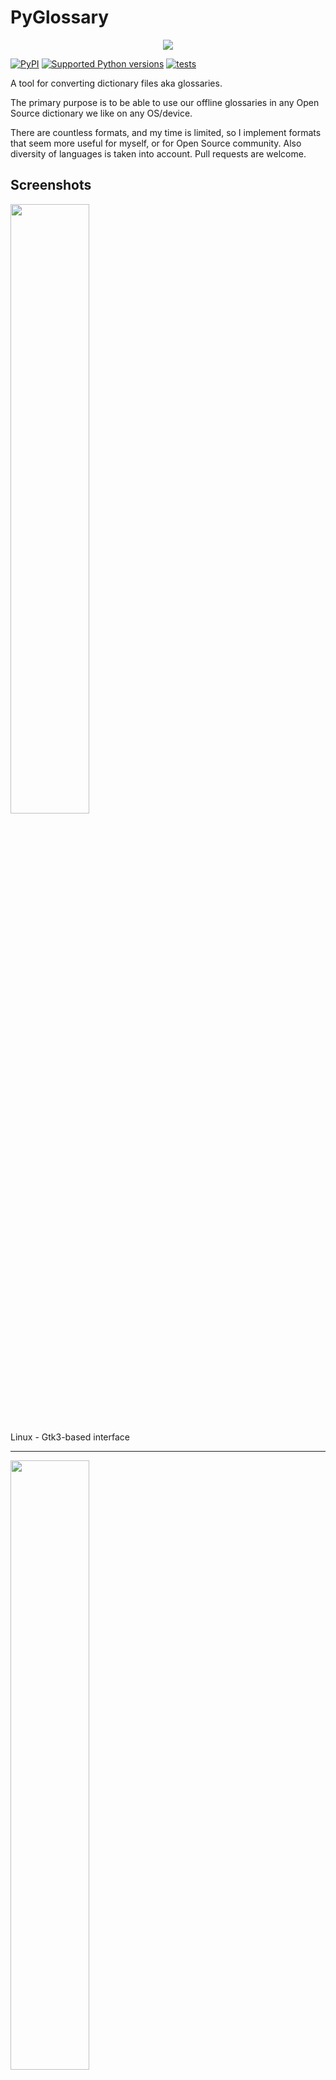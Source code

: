 # PyGlossary

<p align="center">
	<img src="https://raw.githubusercontent.com/ilius/pyglossary/refs/heads/master/res/pyglossary-256x256.png"></img>
</p>

[![PyPI](https://img.shields.io/pypi/v/pyglossary.svg)](https://pypi.org/project/pyglossary/)
[![Supported Python versions](https://img.shields.io/pypi/pyversions/pyglossary)](https://pypi.org/project/pyglossary/)
[![tests](https://github.com/ilius/pyglossary/actions/workflows/test.yml/badge.svg?branch=master)](https://github.com/ilius/pyglossary/actions/workflows/test.yml?query=branch%3Amaster)

A tool for converting dictionary files aka glossaries.

The primary purpose is to be able to use our offline glossaries in any Open
Source dictionary we like on any OS/device.

There are countless formats, and my time is limited, so I implement formats that
seem more useful for myself, or for Open Source community. Also diversity of
languages is taken into account. Pull requests are welcome.

## Screenshots

<img src="https://raw.githubusercontent.com/wiki/ilius/pyglossary/screenshots/44-gtk-txt-stardict-aryanpur-dark.png" width="50%" height="50%"/>

Linux - Gtk3-based interface

______________________________________________________________________

<img src="https://raw.githubusercontent.com/wiki/ilius/pyglossary/screenshots/40b-tk-bgl-epub-es-en-2.png" width="50%" height="50%"/>

Windows - Tkinter-based interface

______________________________________________________________________

<img src="https://raw.githubusercontent.com/wiki/ilius/pyglossary/screenshots/32-cmd-freedict-mids-de-ru.png" width="50%" height="50%"/>

Linux - command-line interface

______________________________________________________________________

<img src="https://raw.githubusercontent.com/wiki/ilius/pyglossary/screenshots/40-cmdi-termux-zim-slob-en-med.jpg" width="50%" height="50%"/>

Android Termux - interactive command-line interface

______________________________________________________________________

<img src="https://raw.githubusercontent.com/wiki/ilius/pyglossary/screenshots/50-web-wiktextract-ifo-ar.png" width="50%" height="50%"/>

Web interface

## Supported formats

| Format                                                  |     |    Extension    | Read | Write |
| ------------------------------------------------------- | :-: | :-------------: | :--: | :---: |
| [Aard 2 (slob)](./doc/p/aard2_slob.md)                  | 🔢  |      .slob      | ✅ | ✅ |
| [AppleDict Binary](./doc/p/appledict_bin.md)            | 📁  |   .dictionary   | ✅ | ❌ |
| [AppleDict Source](./doc/p/appledict.md)                | 📁  |                 |    | ✅ |
| [Babylon BGL](./doc/p/babylon_bgl.md)                   | 🔢  |      .bgl       | ✅ | ❌ |
| [CSV](./doc/p/csv.md)                                   | 📝  |      .csv       | ✅ | ✅ |
| [DICT.org / Dictd server](./doc/p/dict_org.md)          | 📁  |    (📝.index)   | ✅ | ✅ |
| [DICT.org / dictfmt source](./doc/p/dict_org_source.md) | 📝  |     (.dtxt)     |    | ✅ |
| [dictunformat output file](./doc/p/dictunformat.md)     | 📝  | (.dictunformat) | ✅ |    |
| [DictionaryForMIDs](./doc/p/dicformids.md)              | 📁  |    (📁.mids)    | ✅ | ✅ |
| [DIKT JSON](./doc/p/dikt_json.md)                       | 📝  |     (.json)     |    | ✅ |
| [EPUB-2 E-Book](./doc/p/epub2.md)                       | 📦  |      .epub      | ❌ | ✅ |
| [FreeDict](./doc/p/freedict.md)                         | 📝  |      .tei       | ✅ | ❌ |
| [Gettext Source](./doc/p/gettext_po.md)                 | 📝  |       .po       | ✅ | ✅ |
| [HTML Directory (by file size)](./doc/p/html_dir.md)    | 📁  |                 | ❌ | ✅ |
| [JSON](./doc/p/json.md)                                 | 📝  |      .json      |    | ✅ |
| [Kobo E-Reader Dictionary](./doc/p/kobo.md)             | 📦  |    .kobo.zip    | ❌ | ✅ |
| [Kobo E-Reader Dictfile](./doc/p/kobo_dictfile.md)      | 📝  |       .df       | ✅ | ✅ |
| [Lingoes Source](./doc/p/lingoes_ldf.md)                | 📝  |      .ldf       | ✅ | ✅ |
| [Mobipocket E-Book](./doc/p/mobi.md)                    | 🔢  |      .mobi      | ❌ | ✅ |
| [Octopus MDict](./doc/p/octopus_mdict.md)               | 🔢  |      .mdx       | ✅ | ❌ |
| [QuickDic version 6](./doc/p/quickdic6.md)              | 🔢  |     .quickdic   | ✅ | ✅ |
| [SQL](./doc/p/sql.md)                                   | 📝  |      .sql       | ❌ | ✅ |
| [StarDict](./doc/p/stardict.md)                         | 📁  |     (📝.ifo)    | ✅ | ✅ |
| [StarDict Textual File](./doc/p/stardict_textual.md)    | 📝  |     (.xml)      | ✅ | ✅ |
| [Tabfile](./doc/p/tabfile.md)                           | 📝  |   .txt, .tab    | ✅ | ✅ |
| [Wiktextract](./doc/p/wiktextract.md)                   | 📝  |     .jsonl      | ✅ | ❌ |
| [XDXF](./doc/p/xdxf.md)                                 | 📝  |      .xdxf      | ✅ | ❌ |
| [Zim (Kiwix)](./doc/p/zim.md)                           | 🔢  |      .zim       | ✅ |    |
| [ABBYY Lingvo DSL](./doc/p/dsl.md)                   🇷🇺 | 📝  |      .dsl       | ✅ | ❌ |
| [Almaany.com](./doc/p/almaany.md)              (Arabic) | 🛢️  |      .db        | ✅ | ❌ |
| [cc-kedict](./doc/p/cc_kedict.md)                    🇰🇷 | 📝  |                 | ✅ | ❌ |
| [Dict.cc](./doc/p/dict_cc.md)                        🇩🇪 | 🛢️  |       .db       | ✅ |    |
| [DigitalNK](./doc/p/digitalnk.md)                    🇰🇵 | 🛢️  |       .db       | ✅ |    |
| [EDICT2 (CEDICT)](./doc/p/edict2.md)                 🇨🇳 | 📝  |     (.u8)       | ✅ | ❌ |
| [JMDict](./doc/p/jmdict.md)                          🇯🇵 | 📝  |                 | ✅ | ❌ |
| [JMnedict](./doc/p/jmnedict.md)                      🇯🇵 | 📝  |                 | ✅ | ❌ |
| [WordNet](./doc/p/wordnet.md)                        🇬🇧 | 📁  |                 | ✅ | ❌ |
| [@wordset dictionary](./doc/p/wordset.md)            🇬🇧 | 📁  |                 | ✅ |    |
| [Yomichan / Yomitan](./doc/p/yomichan.md)            🇯🇵 | 📦  |     (.zip)      |    | ✅ |

Legend:

- 📁	Directory
- 📝	Text file
- 📦	Package/archive file
- 🛢️	SQLite file
- 🔢	Binary file
- ✅	Supported
- ❌ 	Will not be supported

**Note**: SQLite-based formats are not detected by extension (`.db`);
So you need to select the format (with UI or `--read-format` flag).
**Also don't confuse SQLite-based formats with [SQLite mode](#sqlite-mode).**

## Requirements

PyGlossary requires **Python 3.10 or higher**, and works in practically all
mainstream operating systems, including *GNU/Linux*, *Windows*, *Mac OS*,
*FreeBSD* and other common Unix-based operating systems.

As shown in screenshots, there are multiple User Interface types (multiple
ways to use the program).

- **Gtk3-based interface**, uses [PyGI](http://pygobject.readthedocs.io/en/latest/getting_started.html)+Gtk3.
  See [doc/gtk3.md](./doc/gtk3.md) for how to install it on Linux and Mac OS X.

- **Gtk4-based interface**, uses [PyGI](http://pygobject.readthedocs.io/en/latest/getting_started.html)+Gtk4.
  See [doc/gtk4.md](./doc/gtk4.md).
  This is still not as complete as Gtk3 interface.

- **Tkinter-based interface**, meant to be used in the lack of Gtk. Specially on
  Windows where Tkinter library is installed with Python itself.
  You can [install Tkinter](./doc/tkinter.md) on Linux or Mac OS X.

- **Command-line interface**, works in all operating systems without
  any specific requirements, just type `./main.py --help` or `pyglossary --help`

  - **Interactive command-line interface**
    - Requires: `pip install prompt_toolkit`
    - Perfect for mobile devices (like Termux on Android) where no GUI is available
    - Automatically selected if output file argument is not passed **and** one of these:
      - On Linux and `$DISPLAY` environment variable is empty or not set
        - For example when you are using a remote Linux machine over SSH
      - On Mac and no `tkinter` module is found
    - Manually select with `--cmd` or `--ui=cmd`
      - Minimally: `./main.py --cmd`
      - You can still pass input file, or any flag/option
    - If both input and output files are passed, non-interactive cmd ui will be default.
      - Pass `--interactive` to change it.
    - If you are writing a script, you can pass `--no-interactive` to force disable interactive ui
      - Then you have to pass both input and output file arguments
    - Don't forget to use *Up/Down* or *Tab* keys in prompts!
      - Up/Down key shows you recent values you have used
      - Tab key shows available values/options
    - You can press Control+C (on Linux/Windows) at any prompt to exit

## UI (User Interface) selection

When you run PyGlossary without any command-line arguments or options/flags, PyGlossary will try to run the first available interface:

- It tries to find PyGI+Gtk3 and open **Gtk3-based** interface.
- It tries to find PyGI+Gtk4 and open **Gtk4-based** interface.
- It tries to find Tkinter and open **Tkinter-based** interface.
- If it's run in command line (with stdin connected to a terminal) it tries to find `prompt_toolkit` and run **interactive command-line** interface.
- It runs a HTTP server and opens the **web interface** in your browser.

The order depends on operating system. Currently on Mac OS and Windows, Tkinter is checked before Gtk.

You can explicitly select user interface type using `--ui`

- `./main.py --ui=gtk3`
- `./main.py --ui=gtk4`
- `./main.py --ui=gtk` which currently selects `gtk3`
- `./main.py --ui=tk`
- `./main.py --ui=web`
- `./main.py --ui=cmd`

## Installation on Windows

- [Download and install Python](https://www.python.org/downloads/windows/) (3.10 or above)
- Open Start -> type Command -> right-click on Command Prompt -> Run as administrator
- To ensure you have `pip`, run: `python -m ensurepip --upgrade`
- To install, run: `pip install --upgrade pyglossary`
- Now you should be able to run `pyglossary` command
- If command was not found, make sure Python environment variables are set up:
  <img src="https://raw.githubusercontent.com/wiki/ilius/pyglossary/screenshots/windows-python39-env-vars.png" width="50%" height="50%"/>

## Feature-specific requirements

- Using [Sort by Locale](#sorting) feature requires [PyICU](./doc/pyicu.md)

- Using `--remove-html-all` flag requires:

  `pip install lxml beautifulsoup4`

Some formats have additional requirements.
If you have trouble with any format, please check the [link given for that format](#supported-formats) to see its documentations.

**Using Termux on Android?** See [doc/termux.md](./doc/termux.md)

## Configuration

See [doc/config.rst](./doc/config.rst).

## Direct and indirect modes

Indirect mode means that input glossary is completely read and loaded into RAM, then converted
into output format. This was the only method available in old versions (before [3.0.0](https://github.com/ilius/pyglossary/releases/tag/3.0.0)).

Direct mode means entries are one-at-a-time read, processed and written into output glossary.

Direct mode was added to limit memory usage for large glossaries; But it may reduce the
conversion time for most cases as well.

Converting glossaries into these formats requires [sorting](#sorting) entries:

- [StarDict](./doc/p/stardict.md)
- [EPUB-2](./doc/p/epub2.md)
- [Mobipocket E-Book](./doc/p/mobi.md)
- [Yomichan](./doc/p/yomichan.md)
- [DictionaryForMIDs](./doc/p/dicformids.md)

That's why direct mode will not work for these formats, and PyGlossary has to
switch to indirect mode (or it previously had to, see [SQLite mode](#sqlite-mode)).

For other formats, direct mode will be default. You may override this by `--indirect` flag.

## SQLite mode

As mentioned above, converting glossaries to some specific formats will
need them to loaded into RAM.

This can be problematic if the glossary is too big to fit into RAM. That's when
you should try adding `--sqlite` flag to your command. Then it uses SQLite3 as intermediate
storage for storing, sorting and then fetching entries. This fixes the memory issue, and may
even reduce running time of conversion (depending on your home directory storage).

The temporary SQLite file is stored in [cache directory](#cache-directory) then
deleted after conversion (unless you pass `--no-cleanup` flag).

SQLite mode is automatically enabled for writing these formats if `auto_sqlite`
[config parameter](./doc/config.rst) is `true` (which is default).
This also applies to when you pass `--sort` flag for any format.
You may use `--no-sqlite` to override this and switch to indirect mode.

Currently you can not disable alternates in SQLite mode (`--no-alts` is ignored).

## Sorting

There are two things than can activate sorting entries:

- Output format requires sorting (as explained [above](#direct-and-indirect-modes))
- You pass `--sort` flag in command line.

In the case of passing `--sort`, you can also pass:

- `--sort-key` to select sort key aka sorting order (including locale), see [doc/sort-key.md](./doc/sort-key.md)

- `--sort-encoding` to change the encoding used for sort

  - UTF-8 is the default encoding for all sort keys and all output formats (unless mentioned otherwise)
  - This will only effect the order of entries, and will not corrupt words / definition
  - Non-encodable characters are replaced with `?` byte (*only for sorting*)

## Cache directory

Cache directory is used for storing temporary files which are either moved or deleted
after conversion. You can pass `--no-cleanup` flag in order to keep them.

The path for cache directory:

- Linux or BSD: `~/.cache/pyglossary/`
- Mac: `~/Library/Caches/PyGlossary/`
- Windows: `C:\Users\USERNAME\AppData\Local\PyGlossary\Cache\`

## User plugins

If you want to add your own plugin without adding it to source code directory,
or you want to use a plugin that has been removed from repository,
you can place it in this directory:

- Linux or BSD: `~/.pyglossary/plugins/`
- Mac: `~/Library/Preferences/PyGlossary/plugins/`
- Windows: `C:\Users\USERNAME\AppData\Roaming\PyGlossary\plugins\`

## Linux packaging status

[![Packaging status](https://repology.org/badge/vertical-allrepos/pyglossary.svg?columns=3&header=PyGlossary)](https://repology.org/project/pyglossary/versions)

## Using PyGlossary as a library

See [doc/lib-usage.md](./doc/lib-usage.md) for how to use PyGlossary as a Python library.

## Internals

See [doc/internals.md](./doc/internals.md) for information about internal glossary structure and entry filters.
